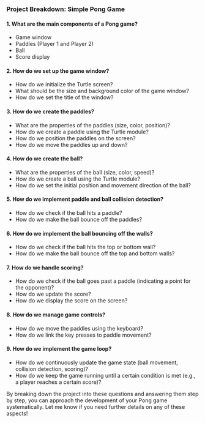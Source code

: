 ### Project Breakdown: Simple Pong Game

#### 1. **What are the main components of a Pong game?**
   - Game window
   - Paddles (Player 1 and Player 2)
   - Ball
   - Score display

#### 2. **How do we set up the game window?**
   - How do we initialize the Turtle screen?
   - What should be the size and background color of the game window?
   - How do we set the title of the window?

#### 3. **How do we create the paddles?**
   - What are the properties of the paddles (size, color, position)?
   - How do we create a paddle using the Turtle module?
   - How do we position the paddles on the screen?
   - How do we move the paddles up and down?

#### 4. **How do we create the ball?**
   - What are the properties of the ball (size, color, speed)?
   - How do we create a ball using the Turtle module?
   - How do we set the initial position and movement direction of the ball?

#### 5. **How do we implement paddle and ball collision detection?**
   - How do we check if the ball hits a paddle?
   - How do we make the ball bounce off the paddles?

#### 6. **How do we implement the ball bouncing off the walls?**
   - How do we check if the ball hits the top or bottom wall?
   - How do we make the ball bounce off the top and bottom walls?

#### 7. **How do we handle scoring?**
   - How do we check if the ball goes past a paddle (indicating a point for the opponent)?
   - How do we update the score?
   - How do we display the score on the screen?

#### 8. **How do we manage game controls?**
   - How do we move the paddles using the keyboard?
   - How do we link the key presses to paddle movement?

#### 9. **How do we implement the game loop?**
   - How do we continuously update the game state (ball movement, collision detection, scoring)?
   - How do we keep the game running until a certain condition is met (e.g., a player reaches a certain score)?

By breaking down the project into these questions and answering them step by step, you can approach the development of your Pong game systematically. Let me know if you need further details on any of these aspects!
